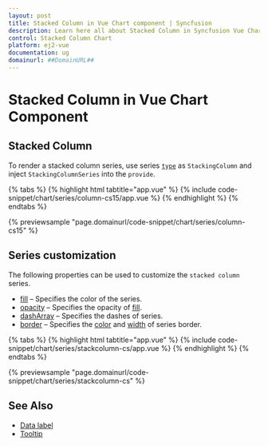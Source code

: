 ```yaml
---
layout: post
title: Stacked Column in Vue Chart component | Syncfusion
description: Learn here all about Stacked Column in Syncfusion Vue Chart component of Syncfusion Essential JS 2 and more.
control: Stacked Column Chart
platform: ej2-vue
documentation: ug
domainurl: ##DomainURL##
---
```


# Stacked Column in Vue Chart Component

## Stacked Column

To render a stacked column series, use series [`type`](https://ej2.syncfusion.com/vue/documentation/api/chart/series/#type) as `StackingColumn` and inject `StackingColumnSeries` into the `provide`.

{% tabs %}
{% highlight html tabtitle="app.vue" %}
{% include code-snippet/chart/series/column-cs15/app.vue %}
{% endhighlight %}
{% endtabs %}
        
{% previewsample "page.domainurl/code-snippet/chart/series/column-cs15" %}

## Series customization

The following properties can be used to customize the `stacked column` series.

* [fill](../api/chart/seriesModel/#fill) – Specifies the color of the series.
* [opacity](../api/chart/seriesModel/#opacity) – Specifies the opacity of [fill](../api/chart/seriesModel/#fill).
* [dashArray](../api/chart/seriesModel/#dasharray) – Specifies the dashes of series.
* [border](../api/chart/borderModel/#properties) – Specifies the [color](../api/chart/borderModel/#color) and [width](../api/chart/borderModel/#width) of series border.

{% tabs %}
{% highlight html tabtitle="app.vue" %}
{% include code-snippet/chart/series/stackcolumn-cs/app.vue %}
{% endhighlight %}
{% endtabs %}
        
{% previewsample "page.domainurl/code-snippet/chart/series/stackcolumn-cs" %}

## See Also

* [Data label](./data-labels/)
* [Tooltip](./tool-tip/)